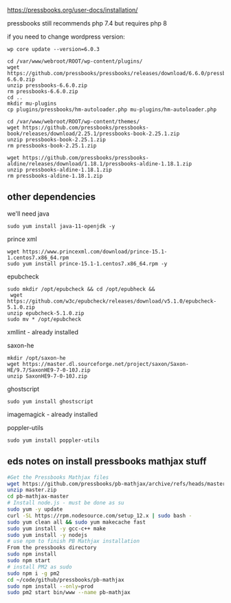 

https://pressbooks.org/user-docs/installation/

pressbooks still recommends php 7.4 but requires php 8

if you need to change wordpress version:
```
wp core update --version=6.0.3
```


```
cd /var/www/webroot/ROOT/wp-content/plugins/
wget https://github.com/pressbooks/pressbooks/releases/download/6.6.0/pressbooks-6.6.0.zip
unzip pressbooks-6.6.0.zip
rm pressbooks-6.6.0.zip
cd ..
mkdir mu-plugins
cp plugins/pressbooks/hm-autoloader.php mu-plugins/hm-autoloader.php

```
```
cd /var/www/webroot/ROOT/wp-content/themes/
wget https://github.com/pressbooks/pressbooks-book/releases/download/2.25.1/pressbooks-book-2.25.1.zip
unzip pressbooks-book-2.25.1.zip
rm pressbooks-book-2.25.1.zip

```
```
wget https://github.com/pressbooks/pressbooks-aldine/releases/download/1.18.1/pressbooks-aldine-1.18.1.zip
unzip pressbooks-aldine-1.18.1.zip
rm pressbooks-aldine-1.18.1.zip

```

## other dependencies 

we'll need java
```
sudo yum install java-11-openjdk -y
```

prince xml
```
wget https://www.princexml.com/download/prince-15.1-1.centos7.x86_64.rpm
sudo yum install prince-15.1-1.centos7.x86_64.rpm -y
```

epubcheck
```
sudo mkdir /opt/epubcheck && cd /opt/epubheck &&
 wget https://github.com/w3c/epubcheck/releases/download/v5.1.0/epubcheck-5.1.0.zip
unzip epubcheck-5.1.0.zip
sudo mv * /opt/epubcheck
```

xmllint - already installed

saxon-he
```
mkdir /opt/saxon-he
wget https://master.dl.sourceforge.net/project/saxon/Saxon-HE/9.7/SaxonHE9-7-0-10J.zip
unzip SaxonHE9-7-0-10J.zip
```

ghostscript
```
sudo yum install ghostscript
```

imagemagick - already installed

poppler-utils
```
sudo yum install poppler-utils
```

## eds notes on install pressbooks mathjax stuff
```bash
#Get the Pressbooks Mathjax files
wget https://github.com/pressbooks/pb-mathjax/archive/refs/heads/master.zip
unzip master.zip
cd pb-mathjax-master
# Install node.js - must be done as su
sudo yum -y update
curl -SL https://rpm.nodesource.com/setup_12.x | sudo bash -
sudo yum clean all && sudo yum makecache fast
sudo yum install -y gcc-c++ make
sudo yum install -y nodejs
# use npm to finish PB Mathjax installation
From the pressbooks directory
sudo npm install
sudo npm start
# install PM2 as sudo
sudo npm i -g pm2 
cd ~/code/github/pressbooks/pb-mathjax
sudo npm install --only=prod
sudo pm2 start bin/www --name pb-mathjax
```
